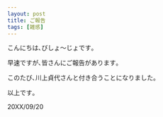 ```yaml
---
layout: post
title: ご報告
tags: [雑感]
---
```


こんにちは､びしょ〜じょです｡

早速ですが､皆さんにご報告があります｡

このたび､川上貞代さんと付き合うことになりました｡

以上です｡

20XX/09/20

